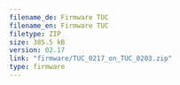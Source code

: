 ```yaml
---
filename_de: Firmware TUC
filename_en: Firmware TUC
filetype: ZIP
size: 385.5 kB
version: 02.17
link: "firmware/TUC_0217_on_TUC_0203.zip"
type: firmware
---
```

